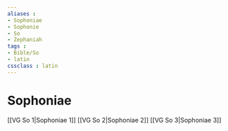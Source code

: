 ```yaml
---
aliases : 
- Sophoniae
- Sophonie
- So
- Zephaniah
tags : 
- Bible/So
- latin
cssclass : latin
---
```


# Sophoniae

[[VG So 1|Sophoniae 1]]
[[VG So 2|Sophoniae 2]]
[[VG So 3|Sophoniae 3]]

